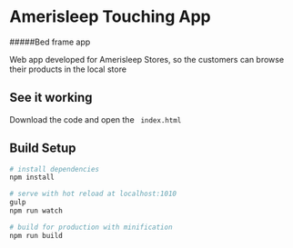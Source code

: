 # Amerisleep Touching App 

#####Bed frame app

Web app developed for Amerisleep Stores, so the customers can browse their products in the local store




## See it working

Download the code and open the ``` index.html``` 



## Build Setup

``` bash
# install dependencies
npm install

# serve with hot reload at localhost:1010
gulp
npm run watch

# build for production with minification
npm run build
```
